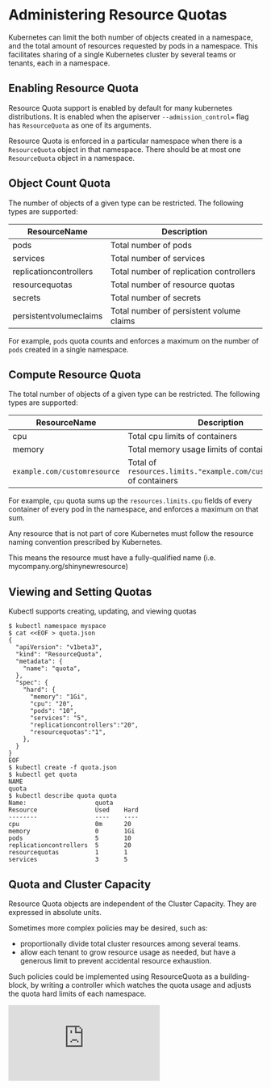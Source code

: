 # Administering Resource Quotas

Kubernetes can limit the both number of objects created in a namespace, and the
total amount of resources requested by pods in a namespace.  This facilitates
sharing of a single Kubernetes cluster by several teams or tenants, each in
a namespace.

## Enabling Resource Quota

Resource Quota support is enabled by default for many kubernetes distributions.  It is
enabled when the apiserver `--admission_control=` flag has `ResourceQuota` as
one of its arguments.  

Resource Quota is enforced in a particular namespace when there is a
`ResourceQuota` object in that namespace.  There should be at most one
`ResourceQuota` object in a namespace.

##  Object Count Quota
The number of objects of a given type can be restricted.  The following types
are supported:

| ResourceName | Description |
| ------------ | ----------- |
| pods | Total number of pods  |
| services | Total number of services |
| replicationcontrollers | Total number of replication controllers |
| resourcequotas | Total number of resource quotas |
| secrets | Total number of secrets |
| persistentvolumeclaims | Total number of persistent volume claims |

For example, `pods` quota counts and enforces a maximum on the number of `pods`
created in a single namespace.

##  Compute Resource Quota
The total number of objects of a given type can be restricted.  The following types
are supported:

| ResourceName | Description |
| ------------ | ----------- |
| cpu | Total cpu limits of containers |
| memory | Total memory usage limits of containers
| `example.com/customresource` | Total of `resources.limits."example.com/customresource"` of containers |

For example, `cpu` quota sums up the `resources.limits.cpu` fields of every
container of every pod in the namespace, and enforces a maximum on that sum.

Any resource that is not part of core Kubernetes must follow the resource naming convention prescribed by Kubernetes.

This means the resource must have a fully-qualified name (i.e. mycompany.org/shinynewresource)

## Viewing and Setting Quotas
Kubectl supports creating, updating, and viewing quotas
```
$ kubectl namespace myspace
$ cat <<EOF > quota.json
{
  "apiVersion": "v1beta3",
  "kind": "ResourceQuota",
  "metadata": {
    "name": "quota",
  },
  "spec": {
    "hard": {
      "memory": "1Gi",
      "cpu": "20",
      "pods": "10",
      "services": "5",
      "replicationcontrollers":"20",
      "resourcequotas":"1",
    },
  }
}
EOF
$ kubectl create -f quota.json
$ kubectl get quota
NAME
quota
$ kubectl describe quota quota
Name:                   quota
Resource                Used    Hard
--------                ----    ----
cpu                     0m      20
memory                  0       1Gi
pods                    5       10
replicationcontrollers  5       20
resourcequotas          1       1
services                3       5
```

## Quota and Cluster Capacity
Resource Quota objects are independent of the Cluster Capacity.  They are
expressed in absolute units.  

Sometimes more complex policies may be desired, such as:
  - proportionally divide total cluster resources among several teams.
  - allow each tenant to grow resource usage as needed, but have a generous
    limit to prevent accidental resource exhaustion.

Such policies could be implemented using ResourceQuota as a building-block, by
writing a controller which watches the quota usage and adjusts the quota
hard limits of each namespace.


[![Analytics](https://kubernetes-site.appspot.com/UA-36037335-10/GitHub/docs/resource_quota_admin.md?pixel)]()
